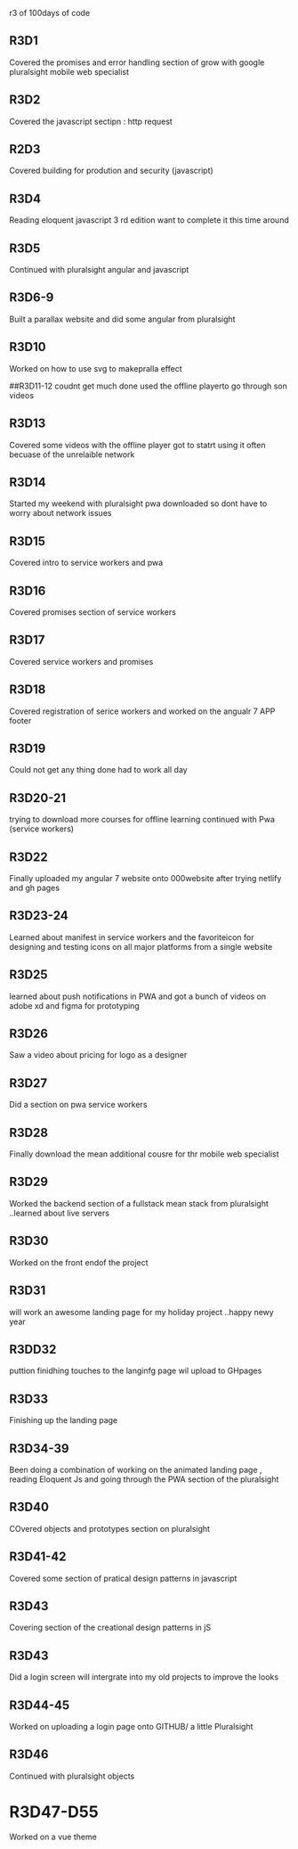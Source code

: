 
r3 of 100days of code 

## R3D1 
Covered the promises and error handling section of grow with google pluralsight mobile web specialist

## R3D2
Covered the javascript sectipn : http request
## R2D3 
Covered building for prodution and security (javascript)

## R3D4
Reading eloquent javascript 3 rd edition want to complete it this time around 

## R3D5
Continued with pluralsight angular and javascript 

## R3D6-9
Built a parallax website and did some angular from pluralsight 

## R3D10 
Worked on how to use svg to makepralla effect

##R3D11-12 
coudnt get much done used the offline playerto go through son videos

## R3D13 
 Covered some videos with the offline player got to statrt using it often becuase of the unrelaible network 
 
 ## R3D14 
 Started my weekend with pluralsight pwa downloaded so dont have to worry about network issues 
 
 ## R3D15
 Covered intro to service workers and pwa 
## R3D16
 Covered promises section of service workers 
 ## R3D17
 Covered service workers and promises 
 ## R3D18 
 Covered registration of serice workers and worked on the angualr 7 APP footer 
 ## R3D19 
 Could not get any thing done had to work all day
 ## R3D20-21
  trying to download more courses for offline learning continued with Pwa (service workers)
 ## R3D22 
  Finally uploaded my angular 7 website onto 000website after trying netlify and gh pages 
 ## R3D23-24 
  Learned about manifest in service workers and the favoriteicon for designing and testing icons on all major platforms from a single
  website
 ## R3D25
 learned about push notifications in PWA and got a bunch of videos on adobe xd and figma for prototyping 
 
 ## R3D26 
 Saw a video about pricing for logo as a designer 
 
 ## R3D27 
 Did a section on pwa service workers 
 
 ## R3D28
 Finally download the mean additional cousre for thr mobile web specialist 
## R3D29
Worked the backend section of a fullstack mean stack from pluralsight ..learned about live servers
## R3D30 
Worked on the front endof the project
 ## R3D31
 will work an awesome landing page for my holiday project ..happy newy year
 ## R3DD32
puttion finidhing touches to the langinfg page wil upload to GHpages

## R3D33
Finishing up the landing page


## R3D34-39 
Been doing a combination of working on the animated landing page , reading Eloquent Js and going through the PWA section of the pluralsight 

## R3D40
COvered objects and prototypes section on pluralsight

## R3D41-42
Covered some section of pratical design patterns in javascript 
## R3D43
Covering section of the creational design patterns in jS

## R3D43
Did a login screen will intergrate into my old projects to improve the looks 

## R3D44-45 
Worked on uploading a login page onto GITHUB/ a little Pluralsight 

## R3D46 
Continued with pluralsight objects
# R3D47-D55
Worked on a vue theme 
